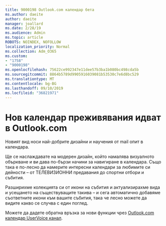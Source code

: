 ```yaml
---
title: 9000198 Outlook.com календар бета
ms.author: daeite
author: daeite
manager: joallard
ms.date: 2/28/19
ms.audience: Admin
ms.topic: article
ROBOTS: NOINDEX, NOFOLLOW
localization_priority: Normal
ms.collection: Adm_O365
ms.custom:
- "1758"
- "9000198"
ms.openlocfilehash: 75622ce992347e11dee57b3ba1b080bc498cda5b
ms.sourcegitcommit: 8864b5789d9905916039081b53530c7e6d8bc529
ms.translationtype: MT
ms.contentlocale: bg-BG
ms.lasthandoff: 09/10/2019
ms.locfileid: "36821971"
---
```

# <a name="new-calendar-experiences-coming-to-outlookcom"></a>Нов календар преживявания идват в Outlook.com

Новият вид носи най-добрите дизайни и научения от mail опит в календара.

Ще се наслаждавате на модерен дизайн, който намалява визуалното объркване и ви дава по-бързи начини за навигиране в календара. Също така е по-лесно да намерите интересни календари за любимите си дейности – от ТЕЛЕВИЗИОННИ предавания до спортни отбори и събития.

Разширихме колекцията си от икони на събития и актуализирахме вида и усещането на съществуващите такива – и сега автоматично добавяме съответните икони към вашите събития, така че лесно можете да видите какво се случва с един поглед.

Можете да дадете обратна връзка за нови функции чрез [Outlook.com календар UserVoice канал](https://go.microsoft.com/fwlink/?linkid=2103075).